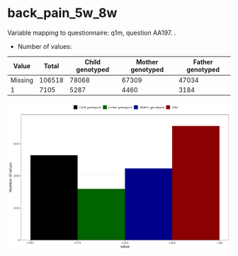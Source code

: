 # back_pain_5w_8w
Variable mapping to questionnaire: q1m, question AA197.
.
- Number of values:

| Value | Total | Child genotyped | Mother genotyped | Father genotyped |
| ----- | ----- | --------------- | ---------------- | ---------------- |
| Missing | 106518 | 78068 | 67309 | 47034 |
| 1 | 7105 | 5287 | 4460 |3184 |



![](back_pain_5w_8w_n.png)




